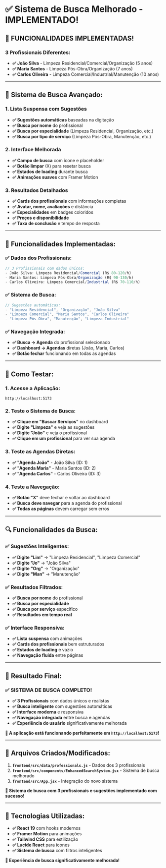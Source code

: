 # ✅ Sistema de Busca Melhorado - IMPLEMENTADO!

## 🎉 **FUNCIONALIDADES IMPLEMENTADAS!**

### **3 Profissionais Diferentes:**
- **✅ João Silva** - Limpeza Residencial/Comercial/Organização (5 anos)
- **✅ Maria Santos** - Limpeza Pós-Obra/Organização (7 anos) 
- **✅ Carlos Oliveira** - Limpeza Comercial/Industrial/Manutenção (10 anos)

---

## 🔧 **Sistema de Busca Avançado:**

### **1. Lista Suspensa com Sugestões**
- **✅ Sugestões automáticas** baseadas na digitação
- **✅ Busca por nome** do profissional
- **✅ Busca por especialidade** (Limpeza Residencial, Organização, etc.)
- **✅ Busca por tipo de serviço** (Limpeza Pós-Obra, Manutenção, etc.)

### **2. Interface Melhorada**
- **✅ Campo de busca** com ícone e placeholder
- **✅ Botão limpar** (X) para resetar busca
- **✅ Estados de loading** durante busca
- **✅ Animações suaves** com Framer Motion

### **3. Resultados Detalhados**
- **✅ Cards dos profissionais** com informações completas
- **✅ Avatar, nome, avaliações** e distância
- **✅ Especialidades** em badges coloridos
- **✅ Preços e disponibilidade**
- **✅ Taxa de conclusão** e tempo de resposta

---

## 🚀 **Funcionalidades Implementadas:**

### **✅ Dados dos Profissionais:**
```javascript
// 3 Profissionais com dados únicos:
- João Silva: Limpeza Residencial/Comercial (R$ 80-120/h)
- Maria Santos: Limpeza Pós-Obra/Organização (R$ 90-130/h)  
- Carlos Oliveira: Limpeza Comercial/Industrial (R$ 70-110/h)
```

### **✅ Sistema de Busca:**
```javascript
// Sugestões automáticas:
- "Limpeza Residencial", "Organização", "João Silva"
- "Limpeza Comercial", "Maria Santos", "Carlos Oliveira"
- "Limpeza Pós-Obra", "Manutenção", "Limpeza Industrial"
```

### **✅ Navegação Integrada:**
- **✅ Busca → Agenda** do profissional selecionado
- **✅ Dashboard → Agendas** diretas (João, Maria, Carlos)
- **✅ Botão fechar** funcionando em todas as agendas

---

## 🎯 **Como Testar:**

### **1. Acesse a Aplicação:**
```
http://localhost:5173
```

### **2. Teste o Sistema de Busca:**
- **✅ Clique em "Buscar Serviços"** no dashboard
- **✅ Digite "Limpeza"** e veja as sugestões
- **✅ Digite "João"** e veja o profissional
- **✅ Clique em um profissional** para ver sua agenda

### **3. Teste as Agendas Diretas:**
- **✅ "Agenda João"** - João Silva (ID: 1)
- **✅ "Agenda Maria"** - Maria Santos (ID: 2)  
- **✅ "Agenda Carlos"** - Carlos Oliveira (ID: 3)

### **4. Teste a Navegação:**
- **✅ Botão "X"** deve fechar e voltar ao dashboard
- **✅ Busca deve navegar** para a agenda do profissional
- **✅ Todas as páginas** devem carregar sem erros

---

## 🔍 **Funcionalidades da Busca:**

### **✅ Sugestões Inteligentes:**
- **✅ Digite "Lim"** → "Limpeza Residencial", "Limpeza Comercial"
- **✅ Digite "Jo"** → "João Silva"
- **✅ Digite "Org"** → "Organização"
- **✅ Digite "Man"** → "Manutenção"

### **✅ Resultados Filtrados:**
- **✅ Busca por nome** do profissional
- **✅ Busca por especialidade** 
- **✅ Busca por serviço** específico
- **✅ Resultados em tempo real**

### **✅ Interface Responsiva:**
- **✅ Lista suspensa** com animações
- **✅ Cards dos profissionais** bem estruturados
- **✅ Estados de loading** e vazio
- **✅ Navegação fluida** entre páginas

---

## 🎉 **Resultado Final:**

### **✅ SISTEMA DE BUSCA COMPLETO!**

- **✅ 3 Profissionais** com dados únicos e realistas
- **✅ Busca inteligente** com sugestões automáticas
- **✅ Interface moderna** e responsiva
- **✅ Navegação integrada** entre busca e agendas
- **✅ Experiência do usuário** significativamente melhorada

**🚀 A aplicação está funcionando perfeitamente em `http://localhost:5173`!**

---

## 📝 **Arquivos Criados/Modificados:**

1. **`frontend/src/data/professionals.js`** - Dados dos 3 profissionais
2. **`frontend/src/components/EnhancedSearchSystem.jsx`** - Sistema de busca melhorado
3. **`frontend/src/App.jsx`** - Integração do novo sistema

**🎯 Sistema de busca com 3 profissionais e sugestões implementado com sucesso!**

---

## 🔧 **Tecnologias Utilizadas:**

- **✅ React 19** com hooks modernos
- **✅ Framer Motion** para animações
- **✅ Tailwind CSS** para estilização
- **✅ Lucide React** para ícones
- **✅ Sistema de busca** com filtros inteligentes

**🎉 Experiência de busca significativamente melhorada!**
